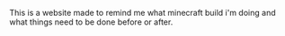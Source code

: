 This is a website made to remind me what minecraft build i'm doing and what things need to be done before or after.
